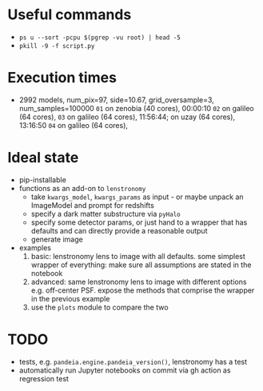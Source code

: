 # Useful commands

* `ps u --sort -pcpu $(pgrep -vu root) | head -5`
* `pkill -9 -f script.py`

# Execution times

* 2992 models, num_pix=97, side=10.67, grid_oversample=3, num_samples=100000
  `01` on zenobia (40 cores), 00:00:10
  `02` on galileo (64 cores), 
  `03` on galileo (64 cores), 11:56:44; on uzay (64 cores), 13:16:50
  `04` on galileo (64 cores),

# Ideal state

* pip-installable
* functions as an add-on to `lenstronomy`
    * take `kwargs_model`, `kwargs_params` as input - or maybe unpack an ImageModel and prompt for redshifts
    * specify a dark matter substructure via `pyHalo`
    * specify some detector params, or just hand to a wrapper that has defaults and can directly provide a reasonable
      output
    * generate image
* examples
    1. basic: lenstronomy lens to image with all defaults. some simplest wrapper of everything: make sure all
       assumptions are stated in the notebook
    2. advanced: same lenstronomy lens to image with different options e.g. off-center PSF. expose the methods that
       comprise the wrapper in the previous example
    3. use the `plots` module to compare the two

# TODO

* tests, e.g. `pandeia.engine.pandeia_version()`, lenstronomy has a test
* automatically run Jupyter notebooks on commit via gh action as regression test